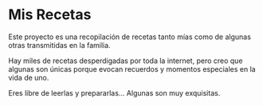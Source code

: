 # Mis Recetas

Este proyecto es una recopilación de recetas tanto mías como de algunas otras transmitidas en la familia. 

Hay miles de recetas desperdigadas por toda la internet, pero creo que algunas son únicas porque evocan recuerdos y momentos especiales en la vida de uno.

Eres libre de leerlas y prepararlas... Algunas son muy exquisitas.